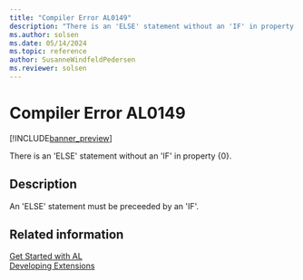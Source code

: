 ```yaml
---
title: "Compiler Error AL0149"
description: "There is an 'ELSE' statement without an 'IF' in property {0}."
ms.author: solsen
ms.date: 05/14/2024
ms.topic: reference
author: SusanneWindfeldPedersen
ms.reviewer: solsen
---
```

[//]: # (START>DO_NOT_EDIT)
[//]: # (IMPORTANT:Do not edit any of the content between here and the END>DO_NOT_EDIT.)
[//]: # (Any modifications should be made in the .xml files in the ModernDev repo.)
# Compiler Error AL0149

[!INCLUDE[banner_preview](../includes/banner_preview.md)]

There is an 'ELSE' statement without an 'IF' in property {0}.


## Description
An 'ELSE' statement must be preceeded by an 'IF'.  

[//]: # (IMPORTANT: END>DO_NOT_EDIT)
## Related information  
[Get Started with AL](../devenv-get-started.md)  
[Developing Extensions](../devenv-dev-overview.md)  